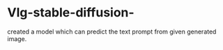 # Vlg-stable-diffusion-
 created a model which can predict the text prompt from given generated image.
